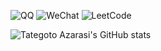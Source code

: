 ![QQ](https://img.shields.io/static/v1?label=QQ&message=2724167997&style=social&logo=tencentqq&logoColor=black)
![WeChat](https://img.shields.io/static/v1?label=WeChat&message=wxid_8rnzabrf2vso22&style=social&logo=wechat&logoColor=green)
![LeetCode](https://img.shields.io/static/v1?label=LeetCode&message=azarasi&style=social&logo=leetcode&logoColor=orange&link=https://leetcode-cn.com/u/azarasi/)

![Tategoto Azarasi's GitHub stats](https://github-readme-stats.vercel.app/api?username=tategotoazarasi&show_icons=true)

<!--
**tategotoazarasi/tategotoazarasi** is a ✨ _special_ ✨ repository because its `README.md` (this file) appears on your GitHub profile.

Here are some ideas to get you started:

- 🔭 I’m currently working on ...
- 🌱 I’m currently learning ...
- 👯 I’m looking to collaborate on ...
- 🤔 I’m looking for help with ...
- 💬 Ask me about ...
- 📫 How to reach me: ...
- 😄 Pronouns: ...
- ⚡ Fun fact: ...
-->
